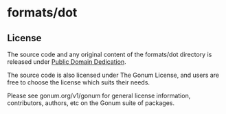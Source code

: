 # formats/dot

## License

The source code and any original content of the formats/dot directory is released under [Public Domain Dedication](https://creativecommons.org/publicdomain/zero/1.0/).

The source code is also licensed under The Gonum License, and users are free to choose the license which suits their needs.

Please see gonum.org/v1/gonum for general license information, contributors, authors, etc on the Gonum suite of packages.
